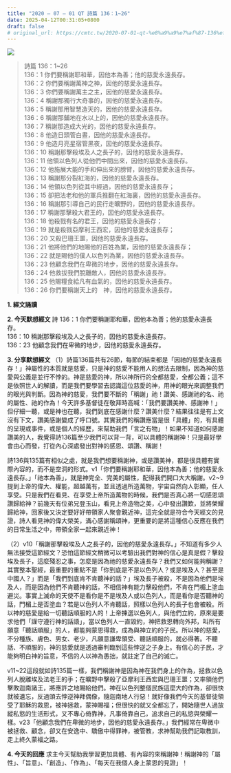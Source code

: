 ```yaml
---
title: "2020 – 07 – 01 QT 詩篇 136：1~26"
date: 2025-04-12T00:31:05+0800
draft: false
# original_url: https://cmtc.tw/2020-07-01-qt-%e8%a9%a9%e7%af%87-136%ef%bc%9a126
---
```


![](/images/qt.jpg)
> 詩篇 136：1\~26  
> 136：1 你們要稱謝耶和華，因他本為善；他的慈愛永遠長存。  
> 136：2 你們要稱謝萬神之神，因他的慈愛永遠長存。  
> 136：3 你們要稱謝萬主之主，因他的慈愛永遠長存。  
> 136：4 稱謝那獨行大奇事的，因他的慈愛永遠長存。  
> 136：5 稱謝那用智慧造天的，因他的慈愛永遠長存。  
> 136：6 稱謝那鋪地在水以上的，因他的慈愛永遠長存。  
> 136：7 稱謝那造成大光的，因他的慈愛永遠長存。  
> 136：8 他造日頭管白晝，因他的慈愛永遠長存。  
> 136：9 他造月亮星宿管黑夜，因他的慈愛永遠長存。  
> 136：10 稱謝那擊殺埃及人之長子的，因他的慈愛永遠長存。  
> 136：11 他領以色列人從他們中間出來，因他的慈愛永遠長存。  
> 136：12 他施展大能的手和伸出來的膀臂，因他的慈愛永遠長存。  
> 136：13 稱謝那分裂紅海的，因他的慈愛永遠長存。  
> 136：14 他領以色列從其中經過，因他的慈愛永遠長存；  
> 136：15 卻把法老和他的軍兵推翻在紅海裏，因他的慈愛永遠長存。  
> 136：16 稱謝那引導自己的民行走曠野的，因他的慈愛永遠長存。  
> 136：17 稱謝那擊殺大君王的，因他的慈愛永遠長存。  
> 136：18 他殺戮有名的君王，因他的慈愛永遠長存；  
> 136：19 就是殺戮亞摩利王西宏，因他的慈愛永遠長存；  
> 136：20 又殺巴珊王噩，因他的慈愛永遠長存。  
> 136：21 他將他們的地賜他的百姓為業，因他的慈愛永遠長存；  
> 136：22 就是賜他的僕人以色列為業，因他的慈愛永遠長存。  
> 136：23 他顧念我們在卑微的地步，因他的慈愛永遠長存。  
> 136：24 他救拔我們脫離敵人，因他的慈愛永遠長存。  
> 136：25 他賜糧食給凡有血氣的，因他的慈愛永遠長存。  
> 136：26 你們要稱謝天上的　神，因他的慈愛永遠長存。

**1. 經文誦讀**

**2.  今天默想經文**
詩 136：1 你們要稱謝耶和華，因他本為善；他的慈愛永遠長存。  
136：10 稱謝那擊殺埃及人之長子的，因他的慈愛永遠長存。  
136：23 他顧念我們在卑微的地步，因他的慈愛永遠長存。

**3. 分享默想經文**
（1）詩篇136篇共有26節，每節的結束都是「因祂的慈愛永遠長存！」神屬性的本質就是慈愛，只是神的慈愛不能用人的想法去限制，因為神的慈愛與公義是並行不悖的。神是慈愛的神，所以神所行的全都慈愛，全都公義；這不是依照世人的解讀，而是我們要學習去認識這位慈愛的神，用神的眼光來調整我們的眼光與判斷。因為神的慈愛，我們要不斷的「稱謝」祂！讚美、感謝祂的名、祂的屬性、祂的作為！今天許多基督徒在敬拜時高喊：「我們要讚美神、感謝神！」但仔細一聽，或是神也在聽，我們到底在感謝什麼？讚美什麼？結果往往是有上文沒有下文，讚美感謝變成了呼口號。其實我們的稱讚應當是很「具體」的，有具體的呈現或事件，或是個人的經歷，來幫助我們「言之有物」！如果不知道如何感謝讚美的人，我覺得詩136篇至少我們可以背一背，可以具體的稱謝神！只是最好學會由心而發，打從內心深處發出對神的感恩、頌讚、稱謝！

詩136與135篇有相似之處，就是我們想要稱謝神，或是讚美神，都是很具體有實際內容的，而不是空洞的形式。v1「你們要稱謝耶和華，因他本為善；他的慈愛永遠長存。」「祂本為善」，就是神完全、完美的屬性，配得我們開口大大稱謝。v2\~9提到上帝的偉大、權能，超越萬有，並且透過所造萬物，宇宙自然向人彰顯，任人享受。只是我們在看見、在享受上帝所造萬物的時候，我們是否真心將一切感恩頌讚歸給神？前幾天有位弟兄登玉山，看見上帝造物之美，心中發出讚歎，並將榮耀歸給神，回家後又決定要好好帶領家人聚會親近神，這完全就是符合今天經文的見證，詩人看見神的偉大榮美，滿心感謝稱頌神，更重要的是將這種信心反應在我們的日常生活之中，帶領全家一起來親近神！

（2）v10「稱謝那擊殺埃及人之長子的，因他的慈愛永遠長存。」不知道有多少人無法接受這節經文？恐怕這節經文稍微可以考驗出我們對神的信心是真是假？擊殺埃及長子，這麼殘忍之事，怎麼是因為祂的慈愛永遠長存？我們又如何能夠稱謝？其實整本聖經，最重要的重點不是「你到底是不是以色列人？或是埃及人？甚至是中國人？」而是「我們到底肯不肯聽神的話？」埃及長子被殺，不是因為他們是埃及人，而是因為他們不肯聽神的話，不相信神有能力擊殺他們，不肯在門楣上塗血避災。事實上滅命的天使不是看你是不是埃及人或以色列人，而是看你是否聽神的話，門楣上是否塗血？若是以色列人不肯聽話，照樣以色列人的長子也會被殺。所以神的慈愛是給一切聽話順服的人的！上帝揀選以色列人，與他們立約，原來是要求他們「謹守遵行神的話語」，當以色列人一直毀約，神把救恩轉向外邦，叫所有願意「聽話順服」的人，都能夠蒙恩得救，成為與神立約的子民。所以神的慈愛，不分種族、膚色、男女、老少，凡願意謙卑領受、聽話順服的，就必得著。不聽話、不順服的，神的慈愛就是透過審判臨到這些悖逆之子身上。有信心的子民，才能夠明白神的旨意，不信的人以神為愚拙，就註定了自己的滅亡。

v11\~22這段就如詩135篇一樣，我們稱謝神是因為神在我們身上的作為，拯救以色列人脫離埃及法老王的手；在曠野中擊殺了亞摩利王西宏與巴珊王噩；又率領他們擊敗迦南諸王，將應許之地賜給他們。神在以色列整個民族這麼大的作為，卻很快就被遺忘，反過頭去悖逆神拜偶像，隨迦南地人行惡！就好像我們今天的基督徒領受了耶穌的救恩，被神拯救，蒙神賜福；但很快的就又全都忘了，開始隨世人過放縱私慾的生活形式，又不專心倚靠神，凡事倚靠自己，追求自己的私慾與榮耀一樣。v23「他顧念我們在卑微的地步，因他的慈愛永遠長存。」我們經常在卑微中被拯救、顧念，卻又在安逸中、驕傲中得罪神，被管教，求神幫助我們記取教訓，走上終久蒙福之路。

**4. 今天的回應**
求主今天幫助我學習更加具體、有內容的來稱謝神！稱謝神的「屬性」、「旨意」、「創造」、「作為」、「每天在我個人身上蒙恩的見證」！

